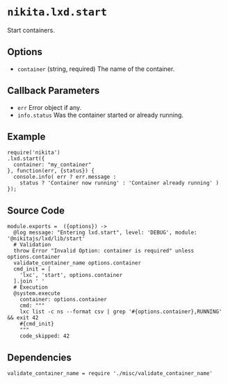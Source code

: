 
# `nikita.lxd.start`

Start containers.

## Options

* `container` (string, required)
  The name of the container.

## Callback Parameters

* `err`
  Error object if any.
* `info.status`
  Was the container started or already running.

## Example

```
require('nikita')
.lxd.start({
  container: "my_container"
}, function(err, {status}) {
  console.info( err ? err.message :
    status ? 'Container now running' : 'Container already running' )
});
```

## Source Code

    module.exports =  ({options}) ->
      @log message: "Entering lxd.start", level: 'DEBUG', module: '@nikitajs/lxd/lib/start'
      # Validation
      throw Error "Invalid Option: container is required" unless options.container
      validate_container_name options.container
      cmd_init = [
        'lxc', 'start', options.container
      ].join ' '
      # Execution
      @system.execute
        container: options.container
        cmd: """
        lxc list -c ns --format csv | grep '#{options.container},RUNNING' && exit 42
        #{cmd_init}
        """
        code_skipped: 42

## Dependencies

    validate_container_name = require './misc/validate_container_name'
